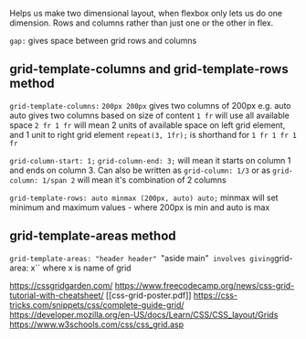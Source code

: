 Helps us make two dimensional layout, when flexbox only lets us do one dimension. Rows and columns rather than just one or the other in flex. 

``gap:`` gives space between grid rows and columns 

## grid-template-columns and grid-template-rows method

``grid-template-columns:`` 
	``200px 200px`` gives two columns of 200px 
e.g. auto auto gives two columns based on size of content
	``1 fr``  will use all available space 
	``2 fr 1 fr`` will mean 2 units of available space on left grid element, and 1 unit to right grid element
	``repeat(3, 1fr);``  is shorthand for ``1 fr 1 fr 1 fr``

``grid-column-start: 1;``
``grid-column-end: 3;``  will mean it starts on column 1 and ends on column 3. 
Can also be written as ``grid-column: 1/3`` 
or as ``grid-column: 1/span 2`` will mean it's combination of 2 columns 

``grid-template-rows: auto minmax (200px, auto) auto;``
minmax will set minimum and maximum values - where 200px is min and auto is max

## grid-template-areas method

``grid-template-areas: "header header"
``"aside main"`` 
involves giving ``grid-area: x`` where x is name of grid

https://cssgridgarden.com/
https://www.freecodecamp.org/news/css-grid-tutorial-with-cheatsheet/
[[css-grid-poster.pdf]] 
https://css-tricks.com/snippets/css/complete-guide-grid/
https://developer.mozilla.org/en-US/docs/Learn/CSS/CSS_layout/Grids
https://www.w3schools.com/css/css_grid.asp
